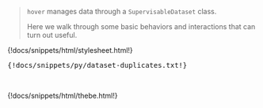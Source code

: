 > `hover` manages data through a `SupervisableDataset` class.
>
> Here we walk through some basic behaviors and interactions that can turn out useful.

{!docs/snippets/html/stylesheet.html!}

<pre data-executable>
{!docs/snippets/py/dataset-duplicates.txt!}
</pre><br>

{!docs/snippets/html/thebe.html!}
